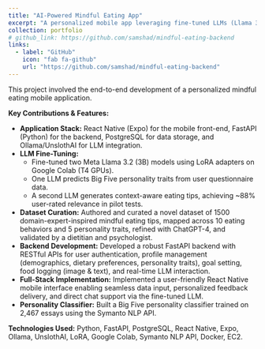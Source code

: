 ```yaml
---
title: "AI-Powered Mindful Eating App"
excerpt: "A personalized mobile app leveraging fine-tuned LLMs (Llama 3) and a FastAPI backend to deliver AI-driven dietary suggestions and promote mindful eating habits."
collection: portfolio
# github_link: https://github.com/samshad/mindful-eating-backend
links:
  - label: "GitHub"
    icon: "fab fa-github"
    url: "https://github.com/samshad/mindful-eating-backend"
---
```


This project involved the end-to-end development of a personalized mindful eating mobile application.

**Key Contributions & Features:**
*   **Application Stack:** React Native (Expo) for the mobile front-end, FastAPI (Python) for the backend, PostgreSQL for data storage, and Ollama/UnslothAI for LLM integration.
*   **LLM Fine-Tuning:**
    *   Fine-tuned two Meta Llama 3.2 (3B) models using LoRA adapters on Google Colab (T4 GPUs).
    *   One LLM predicts Big Five personality traits from user questionnaire data.
    *   A second LLM generates context-aware eating tips, achieving ~88% user-rated relevance in pilot tests.
*   **Dataset Curation:** Authored and curated a novel dataset of 1500 domain-expert-inspired mindful eating tips, mapped across 10 eating behaviors and 5 personality traits, refined with ChatGPT-4, and validated by a dietitian and psychologist.
*   **Backend Development:** Developed a robust FastAPI backend with RESTful APIs for user authentication, profile management (demographics, dietary preferences, personality traits), goal setting, food logging (image & text), and real-time LLM interaction.
*   **Full-Stack Implementation:** Implemented a user-friendly React Native mobile interface enabling seamless data input, personalized feedback delivery, and direct chat support via the fine-tuned LLM.
*   **Personality Classifier:** Built a Big Five personality classifier trained on 2,467 essays using the Symanto NLP API.

**Technologies Used:** Python, FastAPI, PostgreSQL, React Native, Expo, Ollama, UnslothAI, LoRA, Google Colab, Symanto NLP API, Docker, EC2.
